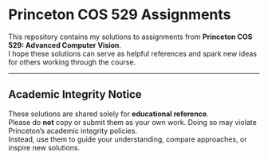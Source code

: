 # Princeton COS 529 Assignments

This repository contains my solutions to assignments from **Princeton COS 529: Advanced Computer Vision**.  
I hope these solutions can serve as helpful references and spark new ideas for others working through the course.

---

## Academic Integrity Notice
These solutions are shared solely for **educational reference**.  
Please do **not** copy or submit them as your own work. Doing so may violate Princeton’s academic integrity policies.  
Instead, use them to guide your understanding, compare approaches, or inspire new solutions.
